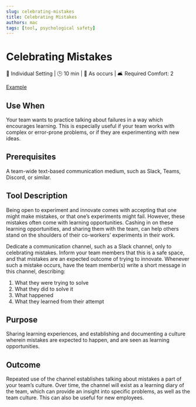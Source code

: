 ```yaml
---
slug: celebrating-mistakes
title: Celebrating Mistakes
authors: mac
tags: [tool, psychological safety]
---
```


# Celebrating Mistakes

👥 Individual Setting | 🕒 10 min | 🔄 As occurs | 🛋️ Required Comfort: 2

[Example](../examples/celebrating-mistakes)

## Use When

Your team wants to practice talking about failures in a way which encourages learning. This is especially useful if your team works with complex or error-prone problems, or if they are experimenting with new ideas.

## Prerequisites

A team-wide text-based communication medium, such as Slack, Teams, Discord, or similar.

## Tool Description

Being open to experiment and innovate comes with accepting that one might make mistakes, or that one’s experiments might fail. However, these mistakes often come with learning opportunities. Cashing in on these learning opportunities, and sharing them with the team, can help others stand on the shoulders of their co-workers’ experiments in their work.

Dedicate a communication channel, such as a Slack channel, only to celebrating mistakes. Inform your team members that this is a safe space, and that mistakes are an expected outcome of trying to innovate. Whenever such a mistake occurs, have the team member(s) write a short message in this channel, describing:

1. What they were trying to solve
2. What they did to solve it
3. What happened
4. What they learned from their attempt

## Purpose

Sharing learning experiences, and establishing and documenting a culture wherein mistakes are expected to happen, and are seen as learning opportunities.

## Outcome

Repeated use of the channel establishes talking about mistakes a part of your team’s culture.
Over time, the channel will exist as a learning diary of the team, which can provide an insight into specific problems, as well as the team culture. This can also be useful for new employees.
